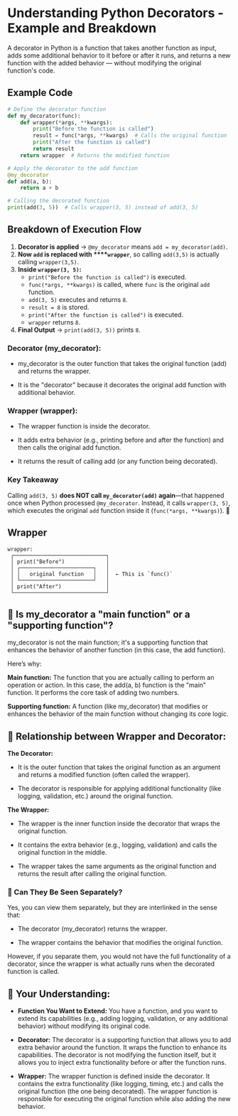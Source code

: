 # Understanding Python Decorators - Example and Breakdown
A decorator in Python is a function that takes another function as input, adds some additional behavior to it before or after it runs, and returns a new function with the added behavior — without modifying the original function's code.

## Example Code

```python
# Define the decorator function
def my_decorator(func):
    def wrapper(*args, **kwargs):
        print("Before the function is called")
        result = func(*args, **kwargs)  # Calls the original function
        print("After the function is called")
        return result
    return wrapper  # Returns the modified function

# Apply the decorator to the add function
@my_decorator
def add(a, b):
    return a + b

# Calling the decorated function
print(add(3, 5))  # Calls wrapper(3, 5) instead of add(3, 5)
```

## Breakdown of Execution Flow

1. **Decorator is applied** → `@my_decorator` means `add = my_decorator(add)`.
2. **Now ****`add`**** is replaced with ****`wrapper`**, so calling `add(3,5)` is actually calling `wrapper(3,5)`.
3. **Inside ****`wrapper(3, 5)`****:**
   - `print("Before the function is called")` is executed.
   - `func(*args, **kwargs)` is called, where `func` is the original `add` function.
   - `add(3, 5)` executes and returns `8`.
   - `result = 8` is stored.
   - `print("After the function is called")` is executed.
   - `wrapper` returns `8`.
4. **Final Output** → `print(add(3, 5))` prints `8`.

### Decorator (my_decorator):

* my_decorator is the outer function that takes the original function (add) and returns the wrapper.

* It is the "decorator" because it decorates the original add function with additional behavior.

### Wrapper (wrapper):

* The wrapper function is inside the decorator.

* It adds extra behavior (e.g., printing before and after the function) and then calls the original add function.

* It returns the result of calling add (or any function being decorated).

### Key Takeaway

Calling `add(3, 5)` **does NOT call ****`my_decorator(add)`**** again**—that happened once when Python processed `@my_decorator`. Instead, it calls `wrapper(3, 5)`, which executes the original `add` function inside it (`func(*args, **kwargs)`). 🚀


## Wrapper
```
wrapper:
 ┌─────────────────────────────┐
 │ print("Before")             │
 │ ┌───────────────────────┐   │
 │ │   original function   │   │  ← This is `func()`
 │ └───────────────────────┘   │
 │ print("After")              │
 └─────────────────────────────┘
```

## 🧠 Is my_decorator a "main function" or a "supporting function"?
my_decorator is not the main function; it's a supporting function that enhances the behavior of another function (in this case, the add function).

Here’s why:

**Main function:** The function that you are actually calling to perform an operation or action. In this case, the add(a, b) function is the "main" function. It performs the core task of adding two numbers.

**Supporting function:** A function (like my_decorator) that modifies or enhances the behavior of the main function without changing its core logic.


## 🧠 Relationship between Wrapper and Decorator:
**The Decorator:**

* It is the outer function that takes the original function as an argument and returns a modified function (often called the wrapper).

* The decorator is responsible for applying additional functionality (like logging, validation, etc.) around the original function.

**The Wrapper:**

* The wrapper is the inner function inside the decorator that wraps the original function.

* It contains the extra behavior (e.g., logging, validation) and calls the original function in the middle.

* The wrapper takes the same arguments as the original function and returns the result after calling the original function.


### 🚀 Can They Be Seen Separately?
Yes, you can view them separately, but they are interlinked in the sense that:

* The decorator (my_decorator) returns the wrapper.

* The wrapper contains the behavior that modifies the original function.

However, if you separate them, you would not have the full functionality of a decorator, since the wrapper is what actually runs when the decorated function is called.


## 🧠 Your Understanding:

* **Function You Want to Extend:** You have a function, and you want to extend its capabilities (e.g., adding logging, validation, or any additional behavior) without modifying its original code.

* **Decorator:** The decorator is a supporting function that allows you to add extra behavior around the function. It wraps the function to enhance its capabilities. The decorator is not modifying the function itself, but it allows you to inject extra functionality before or after the function runs.

* **Wrapper:** The wrapper function is defined inside the decorator. It contains the extra functionality (like logging, timing, etc.) and calls the original function (the one being decorated). The wrapper function is responsible for executing the original function while also adding the new behavior.

